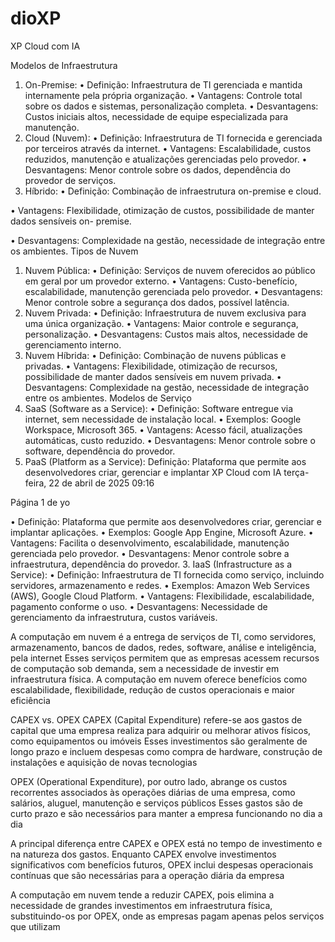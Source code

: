 # dioXP
XP Cloud com IA

Modelos de Infraestrutura
1. On-Premise:
• Definição: Infraestrutura de TI gerenciada e mantida internamente pela própria
organização.
• Vantagens: Controle total sobre os dados e sistemas, personalização completa.
• Desvantagens: Custos iniciais altos, necessidade de equipe especializada para manutenção.
2. Cloud (Nuvem):
• Definição: Infraestrutura de TI fornecida e gerenciada por terceiros através da internet.
• Vantagens: Escalabilidade, custos reduzidos, manutenção e atualizações gerenciadas pelo
provedor.
• Desvantagens: Menor controle sobre os dados, dependência do provedor de serviços.
3. Híbrido:
• Definição: Combinação de infraestrutura on-premise e cloud.

• Vantagens: Flexibilidade, otimização de custos, possibilidade de manter dados sensíveis on-
premise.

• Desvantagens: Complexidade na gestão, necessidade de integração entre os ambientes.
Tipos de Nuvem
1. Nuvem Pública:
• Definição: Serviços de nuvem oferecidos ao público em geral por um provedor externo.
• Vantagens: Custo-benefício, escalabilidade, manutenção gerenciada pelo provedor.
• Desvantagens: Menor controle sobre a segurança dos dados, possível latência.
2. Nuvem Privada:
• Definição: Infraestrutura de nuvem exclusiva para uma única organização.
• Vantagens: Maior controle e segurança, personalização.
• Desvantagens: Custos mais altos, necessidade de gerenciamento interno.
3. Nuvem Híbrida:
• Definição: Combinação de nuvens públicas e privadas.
• Vantagens: Flexibilidade, otimização de recursos, possibilidade de manter dados sensíveis
em nuvem privada.
• Desvantagens: Complexidade na gestão, necessidade de integração entre os ambientes.
Modelos de Serviço
1. SaaS (Software as a Service):
• Definição: Software entregue via internet, sem necessidade de instalação local.
• Exemplos: Google Workspace, Microsoft 365.
• Vantagens: Acesso fácil, atualizações automáticas, custo reduzido.
• Desvantagens: Menor controle sobre o software, dependência do provedor.
2. PaaS (Platform as a Service):
Definição: Plataforma que permite aos desenvolvedores criar, gerenciar e implantar
XP Cloud com IA
terça-feira, 22 de abril de 2025 09:16

Página 1 de yo

• Definição: Plataforma que permite aos desenvolvedores criar, gerenciar e implantar
aplicações.
• Exemplos: Google App Engine, Microsoft Azure.
• Vantagens: Facilita o desenvolvimento, escalabilidade, manutenção gerenciada pelo
provedor.
• Desvantagens: Menor controle sobre a infraestrutura, dependência do provedor.
3. IaaS (Infrastructure as a Service):
• Definição: Infraestrutura de TI fornecida como serviço, incluindo servidores,
armazenamento e redes.
• Exemplos: Amazon Web Services (AWS), Google Cloud Platform.
• Vantagens: Flexibilidade, escalabilidade, pagamento conforme o uso.
• Desvantagens: Necessidade de gerenciamento da infraestrutura, custos variáveis.

A computação em nuvem é a entrega de serviços de TI, como servidores,
armazenamento, bancos de dados, redes, software, análise e inteligência, pela
internet
Esses serviços permitem que as empresas acessem recursos de computação sob demanda, sem a
necessidade de investir em infraestrutura física. A computação em nuvem oferece benefícios como
escalabilidade, flexibilidade, redução de custos operacionais e maior eficiência

CAPEX vs. OPEX
CAPEX (Capital Expenditure) refere-se aos gastos de capital que uma empresa
realiza para adquirir ou melhorar ativos físicos, como equipamentos ou imóveis
Esses investimentos são geralmente de longo prazo e incluem despesas como compra de hardware,
construção de instalações e aquisição de novas tecnologias

OPEX (Operational Expenditure), por outro lado, abrange os custos recorrentes
associados às operações diárias de uma empresa, como salários, aluguel,
manutenção e serviços públicos
Esses gastos são de curto prazo e são necessários para manter a empresa funcionando no dia a dia

A principal diferença entre CAPEX e OPEX está no tempo de investimento e na
natureza dos gastos. Enquanto CAPEX envolve investimentos significativos com
benefícios futuros, OPEX inclui despesas operacionais contínuas que são
necessárias para a operação diária da empresa

A computação em nuvem tende a reduzir CAPEX, pois elimina a necessidade de grandes
investimentos em infraestrutura física, substituindo-os por OPEX, onde as empresas pagam apenas
pelos serviços que utilizam

